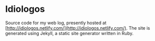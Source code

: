 # Idiologos 

Source code for my web log, presently hosted at [http://idiologos.netlify.com/](http://idiologos.netlify.com/). The site is generated using Jekyll, a static site generator written in Ruby.
